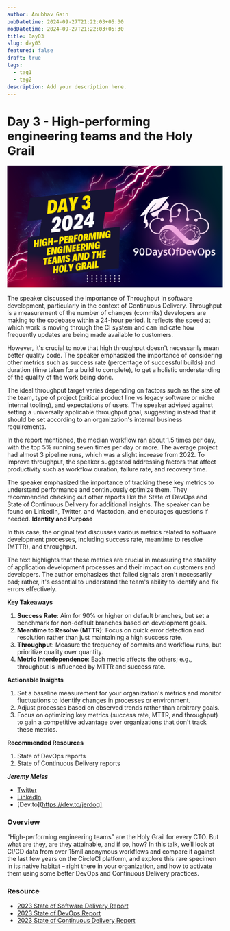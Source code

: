 ```yaml
---
author: Anubhav Gain
pubDatetime: 2024-09-27T21:22:03+05:30
modDatetime: 2024-09-27T21:22:03+05:30
title: Day03
slug: day03
featured: false
draft: true
tags:
  - tag1
  - tag2
description: Add your description here.
---
```


# Day 3 - High-performing engineering teams and the Holy Grail

[![Watch the video](thumbnails/day3.png)](https://www.youtube.com/watch?v=MhqXN269S04)

The speaker discussed the importance of Throughput in software development, particularly in the context of Continuous Delivery. Throughput is a measurement of the number of changes (commits) developers are making to the codebase within a 24-hour period. It reflects the speed at which work is moving through the CI system and can indicate how frequently updates are being made available to customers.

However, it's crucial to note that high throughput doesn't necessarily mean better quality code. The speaker emphasized the importance of considering other metrics such as success rate (percentage of successful builds) and duration (time taken for a build to complete), to get a holistic understanding of the quality of the work being done.

The ideal throughput target varies depending on factors such as the size of the team, type of project (critical product line vs legacy software or niche internal tooling), and expectations of users. The speaker advised against setting a universally applicable throughput goal, suggesting instead that it should be set according to an organization's internal business requirements.

In the report mentioned, the median workflow ran about 1.5 times per day, with the top 5% running seven times per day or more. The average project had almost 3 pipeline runs, which was a slight increase from 2022. To improve throughput, the speaker suggested addressing factors that affect productivity such as workflow duration, failure rate, and recovery time.

The speaker emphasized the importance of tracking these key metrics to understand performance and continuously optimize them. They recommended checking out other reports like the State of DevOps and State of Continuous Delivery for additional insights. The speaker can be found on LinkedIn, Twitter, and Mastodon, and encourages questions if needed.
**Identity and Purpose**

In this case, the original text discusses various metrics related to software development processes, including success rate, meantime to resolve (MTTR), and throughput.

The text highlights that these metrics are crucial in measuring the stability of application development processes and their impact on customers and developers. The author emphasizes that failed signals aren't necessarily bad; rather, it's essential to understand the team's ability to identify and fix errors effectively.

**Key Takeaways**

1. **Success Rate**: Aim for 90% or higher on default branches, but set a benchmark for non-default branches based on development goals.
2. **Meantime to Resolve (MTTR)**: Focus on quick error detection and resolution rather than just maintaining a high success rate.
3. **Throughput**: Measure the frequency of commits and workflow runs, but prioritize quality over quantity.
4. **Metric Interdependence**: Each metric affects the others; e.g., throughput is influenced by MTTR and success rate.

**Actionable Insights**

1. Set a baseline measurement for your organization's metrics and monitor fluctuations to identify changes in processes or environment.
2. Adjust processes based on observed trends rather than arbitrary goals.
3. Focus on optimizing key metrics (success rate, MTTR, and throughput) to gain a competitive advantage over organizations that don't track these metrics.

**Recommended Resources**

1. State of DevOps reports
2. State of Continuous Delivery reports

**_Jeremy Meiss_**

- [Twitter](https://twitter.com/IAmJerdog)
- [LinkedIn](https://linkedin.com/in/jeremymeiss)
- [Dev.to](https://dev.to/jerdog]

### Overview

“High-performing engineering teams” are the Holy Grail for every CTO. But what are they, are they attainable, and if so, how? In this talk, we’ll look at CI/CD data from over 15mil anonymous workflows and compare it against the last few years on the CircleCI platform, and explore this rare specimen in its native habitat – right there in your organization, and how to activate them using some better DevOps and Continuous Delivery practices.

### Resource

- [2023 State of Software Delivery Report](go.jmeiss.me/SoSDR2023)
- [2023 State of DevOps Report](https://cloud.google.com/devops/state-of-devops)
- [2023 State of Continuous Delivery Report](https://cd.foundation/state-of-cd-2023/)
